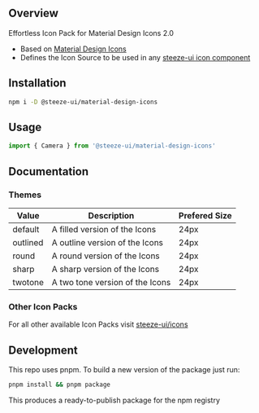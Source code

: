 ## Overview

Effortless Icon Pack for Material Design Icons 2.0

- Based on [Material Design Icons](https://fonts.google.com/icons)
- Defines the Icon Source to be used in any [steeze-ui icon component](https://github.com/steeze-ui/icons/tree/main/packages/components)

## Installation

```bash
npm i -D @steeze-ui/material-design-icons
```

## Usage

```js
import { Camera } from '@steeze-ui/material-design-icons'
```

## Documentation

### Themes

| Value    | Description                     | Prefered Size |
| -------- | ------------------------------- | ------------- |
| default  | A filled version of the Icons   | 24px          |
| outlined | A outline version of the Icons  | 24px          |
| round    | A round version of the Icons    | 24px          |
| sharp    | A sharp version of the Icons    | 24px          |
| twotone  | A two tone version of the Icons | 24px          |

### Other Icon Packs

For all other available Icon Packs visit [steeze-ui/icons](https://github.com/steeze-ui/icons)

## Development

This repo uses pnpm. To build a new version of the package just run:

```bash
pnpm install && pnpm package
```

This produces a ready-to-publish package for the npm registry
